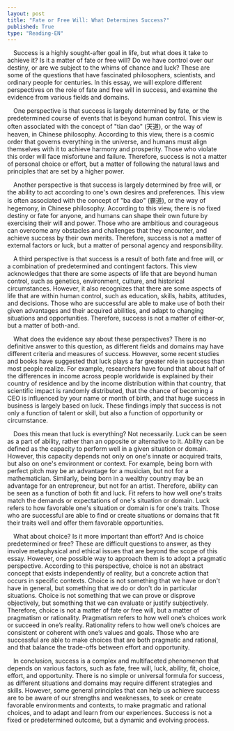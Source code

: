 ```yaml
---
layout: post
title: "Fate or Free Will: What Determines Success?"
published: True
type: "Reading-EN"
---
```


&emsp;Success is a highly sought-after goal in life, but what does it take to achieve it? Is it a matter of fate or free will? Do we have control over our destiny, or are we subject to the whims of chance and luck? These are some of the questions that have fascinated philosophers, scientists, and ordinary people for centuries. In this essay, we will explore different perspectives on the role of fate and free will in success, and examine the evidence from various fields and domains.

&emsp;One perspective is that success is largely determined by fate, or the predetermined course of events that is beyond human control. This view is often associated with the concept of "tian dao" (天道), or the way of heaven, in Chinese philosophy. According to this view, there is a cosmic order that governs everything in the universe, and humans must align themselves with it to achieve harmony and prosperity. Those who violate this order will face misfortune and failure. Therefore, success is not a matter of personal choice or effort, but a matter of following the natural laws and principles that are set by a higher power.

&emsp;Another perspective is that success is largely determined by free will, or the ability to act according to one's own desires and preferences. This view is often associated with the concept of "ba dao" (霸道), or the way of hegemony, in Chinese philosophy. According to this view, there is no fixed destiny or fate for anyone, and humans can shape their own future by exercising their will and power. Those who are ambitious and courageous can overcome any obstacles and challenges that they encounter, and achieve success by their own merits. Therefore, success is not a matter of external factors or luck, but a matter of personal agency and responsibility.

&emsp;A third perspective is that success is a result of both fate and free will, or a combination of predetermined and contingent factors. This view acknowledges that there are some aspects of life that are beyond human control, such as genetics, environment, culture, and historical circumstances. However, it also recognizes that there are some aspects of life that are within human control, such as education, skills, habits, attitudes, and decisions. Those who are successful are able to make use of both their given advantages and their acquired abilities, and adapt to changing situations and opportunities. Therefore, success is not a matter of either-or, but a matter of both-and.

&emsp;What does the evidence say about these perspectives? There is no definitive answer to this question, as different fields and domains may have different criteria and measures of success. However, some recent studies and books have suggested that luck plays a far greater role in success than most people realize. For example, researchers have found that about half of the differences in income across people worldwide is explained by their country of residence and by the income distribution within that country, that scientific impact is randomly distributed, that the chance of becoming a CEO is influenced by your name or month of birth, and that huge success in business is largely based on luck. These findings imply that success is not only a function of talent or skill, but also a function of opportunity or circumstance.

&emsp;Does this mean that luck is everything? Not necessarily. Luck can be seen as a part of ability, rather than an opposite or alternative to it. Ability can be defined as the capacity to perform well in a given situation or domain. However, this capacity depends not only on one's innate or acquired traits, but also on one's environment or context. For example, being born with perfect pitch may be an advantage for a musician, but not for a mathematician. Similarly, being born in a wealthy country may be an advantage for an entrepreneur, but not for an artist. Therefore, ability can be seen as a function of both fit and luck. Fit refers to how well one's traits match the demands or expectations of one's situation or domain. Luck refers to how favorable one's situation or domain is for one's traits. Those who are successful are able to find or create situations or domains that fit their traits well and offer them favorable opportunities.

&emsp;What about choice? Is it more important than effort? And is choice predetermined or free? These are difficult questions to answer, as they involve metaphysical and ethical issues that are beyond the scope of this essay. However, one possible way to approach them is to adopt a pragmatic perspective. According to this perspective, choice is not an abstract concept that exists independently of reality, but a concrete action that occurs in specific contexts. Choice is not something that we have or don't have in general, but something that we do or don't do in particular situations. Choice is not something that we can prove or disprove objectively, but something that we can evaluate or justify subjectively. Therefore, choice is not a matter of fate or free will, but a matter of pragmatism or rationality. Pragmatism refers to how well one’s choices work or succeed in one’s reality. Rationality refers to how well one’s choices are consistent or coherent with one’s values and goals. Those who are successful are able to make choices that are both pragmatic and rational, and that balance the trade-offs between effort and opportunity.

&emsp;In conclusion, success is a complex and multifaceted phenomenon that depends on various factors, such as fate, free will, luck, ability, fit, choice, effort, and opportunity. There is no simple or universal formula for success, as different situations and domains may require different strategies and skills. However, some general principles that can help us achieve success are to be aware of our strengths and weaknesses, to seek or create favorable environments and contexts, to make pragmatic and rational choices, and to adapt and learn from our experiences. Success is not a fixed or predetermined outcome, but a dynamic and evolving process.
